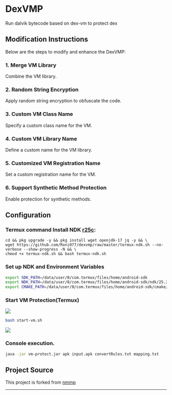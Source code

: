 # DexVMP

Run dalvik bytecode based on dex-vm to protect dex

## Modification Instructions

Below are the steps to modify and enhance the DexVMP:

### 1. Merge VM Library
Combine the VM library.

### 2. Random String Encryption
Apply random string encryption to obfuscate the code.

### 3. Custom VM Class Name
Specify a custom class name for the VM.

### 4. Custom VM Library Name
Define a custom name for the VM library.

### 5. Customized VM Registration Name
Set a custom registration name for the VM.

### 6. Support Synthetic Method Protection
Enable protection for synthetic methods.

## Configuration

### Termux command Install NDK [r25c](https://github.com/Party233/dexvmp/releases/tag/ollvm):
```
cd && pkg upgrade -y && pkg install wget openjdk-17 jq -y && \
wget https://github.com/Roni077/dexvmp/raw/master/termux-ndk.sh --no-verbose --show-progress -N && \
chmod +x termux-ndk.sh && bash termux-ndk.sh
```

### Set up NDK and Environment Variables

```bash
export SDK_PATH=/data/user/0/com.termux/files/home/android-sdk
export NDK_PATH=/data/user/0/com.termux/files/home/android-sdk/ndk/25.2.9519653
export CMAKE_PATH=/data/user/0/com.termux/files/home/android-sdk/cmake/3.22.1
```  

### Start VM Protection(Termux)
![](image.webp)
```  bash
bash start-vm.sh
```  
![](image2.webp)
### Console execution.

```  bash
java -jar vm-protect.jar apk input.apk convertRules.txt mapping.txt
```  

## Project Source

This project is forked from [nmmp](https://github.com/maoabc/nmmp)

---
